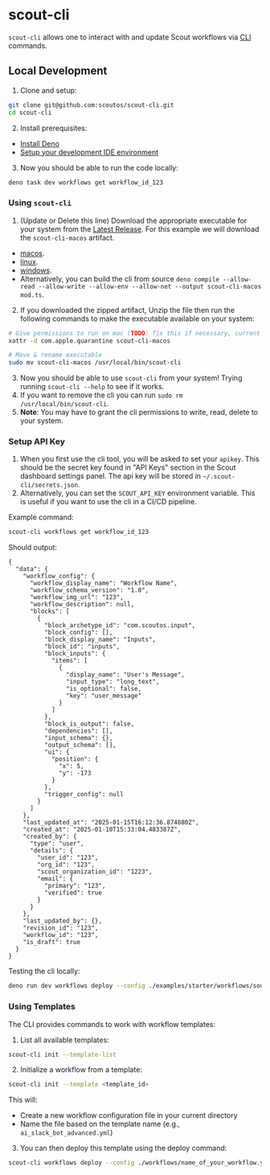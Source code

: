 # scout-cli

`scout-cli` allows one to interact with and update Scout workflows via
[CLI](https://en.wikipedia.org/wiki/Command-line_interface) commands.

## Local Development

1. Clone and setup:

```bash
git clone git@github.com:scoutos/scout-cli.git
cd scout-cli
```

2. Install prerequisites:

- [Install Deno](https://docs.deno.com/runtime/getting_started/installation/)
- [Setup your development IDE environment](https://docs.deno.com/runtime/getting_started/setup_your_environment/)

3. Now you should be able to run the code locally:

```bash
deno task dev workflows get workflow_id_123
```

### Using `scout-cli`

1. (Update or Delete this line) Download the appropriate executable for your system from the [Latest Release](https://github.com/scoutos/scout-cli/releases/tag/latest/). For this example we will download the `scout-cli-macos` artifact.

- [macos](https://github.com/scoutos/scout-cli/releases/tag/latest/scout-cli-macos).
- [linux](https://github.com/scoutos/scout-cli/releases/tag/latest/scout-cli-linux).
- [windows](https://github.com/scoutos/scout-cli/releases/tag/latest/scout-cli-windows.exe).
- Alternatively, you can build the cli from source `deno compile --allow-read --allow-write --allow-env --allow-net --output scout-cli-macos mod.ts`.

2. If you downloaded the zipped artifact, Unzip the file then run the following commands to make the executable available on your system:

```bash
# Give permissions to run on mac (TODO: fix this if necessary, current error: xattr: scout-cli-macos: No such xattr: com.apple.quarantine)
xattr -d com.apple.quarantine scout-cli-macos

# Move & rename executable 
sudo mv scout-cli-macos /usr/local/bin/scout-cli
```

3. Now you should be able to use `scout-cli` from your system! Trying running `scout-cli --help` to see if it works.
4. If you want to remove the cli you can run `sudo rm /usr/local/bin/scout-cli`.
5. **Note**: You may have to grant the cli permissions to write, read, delete to your system.

### Setup API Key

1. When you first use the cli tool, you will be asked to set your `apikey`. This should be the secret key found in "API Keys" section in the Scout dashboard settings panel. The api key will be stored in `~/.scout-cli/secrets.json`.
2. Alternatively, you can set the `SCOUT_API_KEY` environment variable. This is useful if you want to use the cli in a CI/CD pipeline.

Example command:

```bash
scout-cli workflows get workflow_id_123
```

Should output:

```
{
  "data": {
    "workflow_config": {
      "workflow_display_name": "Workflow Name",
      "workflow_schema_version": "1.0",
      "workflow_img_url": "123",
      "workflow_description": null,
      "blocks": [
        {
          "block_archetype_id": "com.scoutos.input",
          "block_config": [],
          "block_display_name": "Inputs",
          "block_id": "inputs",
          "block_inputs": {
            "items": [
              {
                "display_name": "User's Message",
                "input_type": "long_text",
                "is_optional": false,
                "key": "user_message"
              }
            ]
          },
          "block_is_output": false,
          "dependencies": [],
          "input_schema": {},
          "output_schema": [],
          "ui": {
            "position": {
              "x": 5,
              "y": -173
            }
          },
          "trigger_config": null
        }
      ]
    },
    "last_updated_at": "2025-01-15T16:12:36.874880Z",
    "created_at": "2025-01-10T15:33:04.483387Z",
    "created_by": {
      "type": "user",
      "details": {
        "user_id": "123",
        "org_id": "123",
        "scout_organization_id": "1223",
        "email": {
          "primary": "123",
          "verified": true
        }
      }
    },
    "last_updated_by": {},
    "revision_id": "123",
    "workflow_id": "123",
    "is_draft": true
  }
}
```

Testing the cli locally:

```bash
deno run dev workflows deploy --config ./examples/starter/workflows/source_mapping.yml
```

### Using Templates

The CLI provides commands to work with workflow templates:

1. List all available templates:

```bash
scout-cli init --template-list
```

2. Initialize a workflow from a template:

```bash
scout-cli init --template <template_id>
```

This will:

- Create a new workflow configuration file in your current directory
- Name the file based on the template name (e.g., `ai_slack_bot_advanced.yml`)

3. You can then deploy this template using the deploy command:

```bash
scout-cli workflows deploy --config ./workflows/name_of_your_workflow.yml
```
